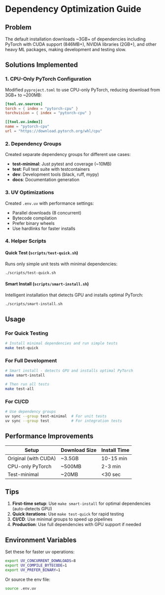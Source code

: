 # Dependency Optimization Guide

## Problem
The default installation downloads ~3GB+ of dependencies including PyTorch with CUDA support (846MB+), NVIDIA libraries (2GB+), and other heavy ML packages, making development and testing slow.

## Solutions Implemented

### 1. CPU-Only PyTorch Configuration
Modified `pyproject.toml` to use CPU-only PyTorch, reducing download from 3GB+ to ~200MB:

```toml
[tool.uv.sources]
torch = { index = "pytorch-cpu" }
torchvision = { index = "pytorch-cpu" }

[[tool.uv.index]]
name = "pytorch-cpu"
url = "https://download.pytorch.org/whl/cpu"
```

### 2. Dependency Groups
Created separate dependency groups for different use cases:

- **test-minimal**: Just pytest and coverage (~10MB)
- **test**: Full test suite with testcontainers
- **dev**: Development tools (black, ruff, mypy)
- **docs**: Documentation generation

### 3. UV Optimizations
Created `.env.uv` with performance settings:
- Parallel downloads (8 concurrent)
- Bytecode compilation
- Prefer binary wheels
- Use hardlinks for faster installs

### 4. Helper Scripts

#### Quick Test (`scripts/test-quick.sh`)
Runs only simple unit tests with minimal dependencies:
```bash
./scripts/test-quick.sh
```

#### Smart Install (`scripts/smart-install.sh`)
Intelligent installation that detects GPU and installs optimal PyTorch:
```bash
./scripts/smart-install.sh
```

## Usage

### For Quick Testing
```bash
# Install minimal dependencies and run simple tests
make test-quick
```

### For Full Development
```bash
# Smart install - detects GPU and installs optimal PyTorch
make smart-install

# Then run all tests
make test-all
```

### For CI/CD
```bash
# Use dependency groups
uv sync --group test-minimal  # For unit tests
uv sync --group test          # For integration tests
```

## Performance Improvements

| Setup | Download Size | Install Time |
|-------|--------------|--------------|
| Original (with CUDA) | ~3.5GB | 10-15 min |
| CPU-only PyTorch | ~500MB | 2-3 min |
| Test-minimal | ~20MB | <30 sec |

## Tips

1. **First-time setup**: Use `make smart-install` for optimal dependencies (auto-detects GPU)
2. **Quick iterations**: Use `make test-quick` for rapid testing
3. **CI/CD**: Use minimal groups to speed up pipelines
4. **Production**: Use full dependencies with GPU support if needed

## Environment Variables

Set these for faster uv operations:
```bash
export UV_CONCURRENT_DOWNLOADS=8
export UV_COMPILE_BYTECODE=1
export UV_PREFER_BINARY=1
```

Or source the env file:
```bash
source .env.uv
```